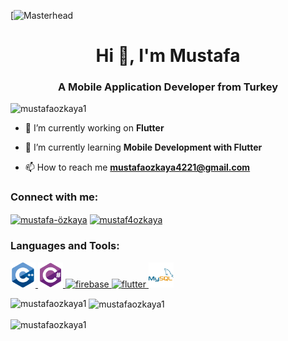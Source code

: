 [![Masterhead](https://assets-global.website-files.com/6410ebf8e483b5bb2c86eb27/6410ebf8e483b5758186fbd8_ABM%2520college%2520mobile%2520app%2520dev%2520main-p-2000.jpg)
<h1 align="center">Hi 👋, I'm Mustafa</h1>
<h3 align="center">A Mobile Application Developer from Turkey</h3>

<p align="left"> <img src="https://komarev.com/ghpvc/?username=mustafaozkaya1&label=Profile%20views&color=0e75b6&style=flat" alt="mustafaozkaya1" /> </p>

- 🔭 I’m currently working on **Flutter**

- 🌱 I’m currently learning **Mobile Development with Flutter**

- 📫 How to reach me **mustafaozkaya4221@gmail.com**

<h3 align="left">Connect with me:</h3>
<p align="left">
<a href="https://linkedin.com/in/mustafa-özkaya" target="blank"><img align="center" src="https://raw.githubusercontent.com/rahuldkjain/github-profile-readme-generator/master/src/images/icons/Social/linked-in-alt.svg" alt="mustafa-özkaya" height="30" width="40" /></a>
<a href="https://instagram.com/mustaf4ozkaya" target="blank"><img align="center" src="https://raw.githubusercontent.com/rahuldkjain/github-profile-readme-generator/master/src/images/icons/Social/instagram.svg" alt="mustaf4ozkaya" height="30" width="40" /></a>
</p>

<h3 align="left">Languages and Tools:</h3>
<p align="left"> <a href="https://www.w3schools.com/cpp/" target="_blank" rel="noreferrer"> <img src="https://raw.githubusercontent.com/devicons/devicon/master/icons/cplusplus/cplusplus-original.svg" alt="cplusplus" width="40" height="40"/> </a> <a href="https://www.w3schools.com/cs/" target="_blank" rel="noreferrer"> <img src="https://raw.githubusercontent.com/devicons/devicon/master/icons/csharp/csharp-original.svg" alt="csharp" width="40" height="40"/> </a> <a href="https://firebase.google.com/" target="_blank" rel="noreferrer"> <img src="https://www.vectorlogo.zone/logos/firebase/firebase-icon.svg" alt="firebase" width="40" height="40"/> </a> <a href="https://flutter.dev" target="_blank" rel="noreferrer"> <img src="https://www.vectorlogo.zone/logos/flutterio/flutterio-icon.svg" alt="flutter" width="40" height="40"/> </a> <a href="https://www.mysql.com/" target="_blank" rel="noreferrer"> <img src="https://raw.githubusercontent.com/devicons/devicon/master/icons/mysql/mysql-original-wordmark.svg" alt="mysql" width="40" height="40"/> </a> </p>

<p><img align="left" src="https://github-readme-stats.vercel.app/api/top-langs?username=mustafaozkaya1&show_icons=true&locale=en&layout=compact" alt="mustafaozkaya1" /></p>

<p>&nbsp;<img align="center" src="https://github-readme-stats.vercel.app/api?username=mustafaozkaya1&show_icons=true&locale=en" alt="mustafaozkaya1" /></p>

<p><img align="center" src="https://github-readme-streak-stats.herokuapp.com/?user=mustafaozkaya1&" alt="mustafaozkaya1" /></p>
